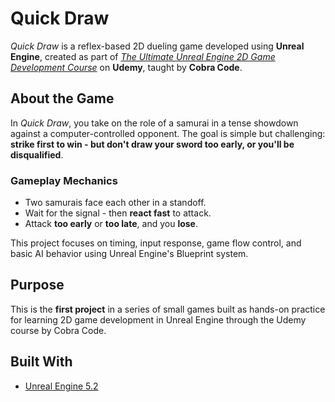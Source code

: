 # Quick Draw
*Quick Draw* is a reflex-based 2D dueling game developed using **Unreal Engine**, created as part of [*The Ultimate Unreal Engine 2D Game Development Course*](https://www.udemy.com/course/unreal-2d-course/) on **Udemy**, taught by **Cobra Code**.



## About the Game

In *Quick Draw*, you take on the role of a samurai in a tense showdown against a computer-controlled opponent. The goal is simple but challenging: **strike first to win - but don't draw your sword too early, or you'll be disqualified**.

### Gameplay Mechanics
- Two samurais face each other in a standoff.
- Wait for the signal - then **react fast** to attack.
- Attack **too early** or **too late**, and you **lose**.

This project focuses on timing, input response, game flow control, and basic AI behavior using Unreal Engine's Blueprint system.

## Purpose

This is the **first project** in a series of small games built as hands-on practice for learning 2D game development in Unreal Engine through the Udemy course by Cobra Code.

## Built With

- [Unreal Engine 5.2](https://www.unrealengine.com/)
